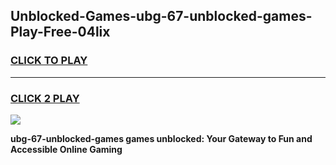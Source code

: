 
## Unblocked-Games-ubg-67-unblocked-games-Play-Free-04lix
<h3>
<a href="https://premium76.site?title=ubg-67-unblocked-games&ref=17A">CLICK TO PLAY</a></h3>
<hr>

<h3>
<a href="https://premium76.site?title=ubg-67-unblocked-games&ref=17A">CLICK 2 PLAY</a>
  
</h3>

<a href="https://premium76.site?title=ubg-67-unblocked-games&ref=17A"><img src="https://clearcache.store/games.png"></a>


**ubg-67-unblocked-games games unblocked: Your Gateway to Fun and Accessible Online Gaming**
